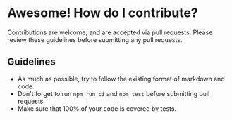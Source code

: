 # Awesome! How do I contribute?

Contributions are welcome, and are accepted via pull requests. Please review these guidelines before submitting any pull requests.

## Guidelines

* As much as possible, try to follow the existing format of markdown and code.
* Don't forget to run `npm run ci` and `npm test` before submitting pull requests.
* Make sure that 100% of your code is covered by tests.

